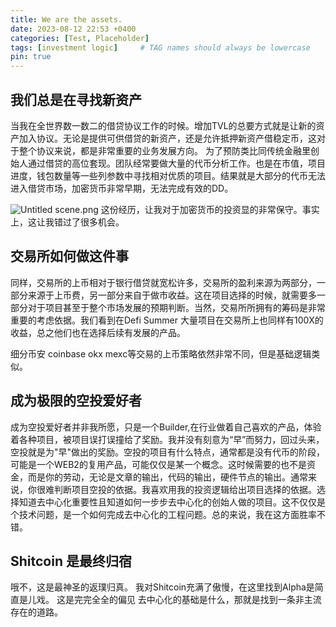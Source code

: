 ```yaml
---
title: We are the assets.
date: 2023-08-12 22:53 +0400
categories: [Test, Placeholder]
tags: [investment logic]     # TAG names should always be lowercase
pin: true
---
```


## 我们总是在寻找新资产

当我在全世界数一数二的借贷协议工作的时候。增加TVL的总要方式就是让新的资产加入协议。无论是提供可供借贷的新资产，还是允许抵押新资产借稳定币，这对于整个协议来说，都是非常重要的业务发展方向。
为了预防类比同传统金融里创始人通过借贷的高位套现。团队经常要做大量的代币分析工作。也是在市值，项目进度，钱包数量等一些列参数中寻找相对优质的项目。结果就是大部分的代币无法进入借贷市场，加密货币非常早期，无法完成有效的DD。

![Untitled scene.png](https://vip2.loli.io/2023/08/14/DpO6S4ZqobUwH7v.png)
这份经历，让我对于加密货币的投资显的非常保守。事实上，这让我错过了很多机会。

## 交易所如何做这件事
同样，交易所的上币相对于银行借贷就宽松许多，交易所的盈利来源为两部分，一部分来源于上币费，另一部分来自于做市收益。这在项目选择的时候，就需要多一部分对于项目甚至于整个市场发展的预期判断。当然，交易所所拥有的筹码是非常重要的考虑依据。我们看到在Defi Summer 大量项目在交易所上也同样有100X的收益，总之他们也在选择后续有发展的产品。

细分币安 coinbase okx mexc等交易的上币策略依然非常不同，但是基础逻辑类似。

## 成为极限的空投爱好者
成为空投爱好者并非我所愿，只是一个Builder,在行业做着自己喜欢的产品，体验着各种项目，被项目误打误撞给了奖励。我并没有刻意为“早”而努力，回过头来，空投就是为"早"做出的奖励。空投的项目有什么特点，通常都是没有代币的阶段，可能是一个WEB2的复用产品，可能仅仅是某一个概念。这时候需要的也不是资金，而是你的劳动，无论是文章的输出，代码的输出，硬件节点的输出。通常来说，你很难判断项目空投的依据。我喜欢用我的投资逻辑给出项目选择的依据。选择知道去中心化重要性且知道如何一步步去中心化的创始人做的项目。这不仅仅是个技术问题，是一个如何完成去中心化的工程问题。总的来说，我在这方面胜率不错。
## Shitcoin 是最终归宿
 哦不，这是最神圣的返璞归真。
 我对Shitcoin充满了傲慢，在这里找到Alpha是简直是儿戏。
 这是完完全全的偏见
去中心化的基础是什么，那就是找到一条非主流存在的道路。

